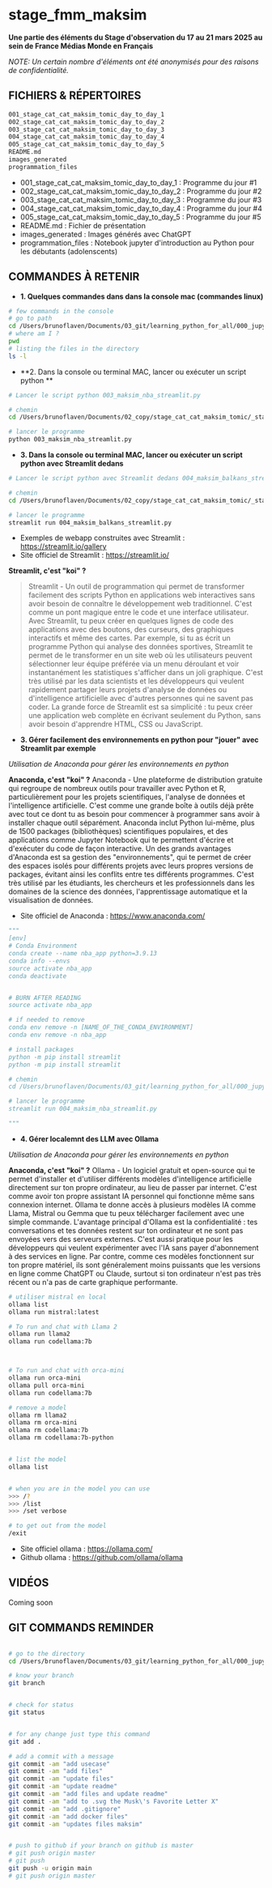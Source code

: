 # stage_fmm_maksim


**Une partie des éléments du Stage d'observation du 17 au 21 mars 2025 au sein de France Médias Monde en Français**

_NOTE: Un certain nombre d'éléments ont été anonymisés pour des raisons de confidentialité._


## FICHIERS & RÉPERTOIRES
```bash
001_stage_cat_cat_maksim_tomic_day_to_day_1
002_stage_cat_cat_maksim_tomic_day_to_day_2
003_stage_cat_cat_maksim_tomic_day_to_day_3
004_stage_cat_cat_maksim_tomic_day_to_day_4
005_stage_cat_cat_maksim_tomic_day_to_day_5
README.md
images_generated
programmation_files
```



- 001_stage_cat_cat_maksim_tomic_day_to_day_1 : Programme du jour #1
- 002_stage_cat_cat_maksim_tomic_day_to_day_2 : Programme du jour #2
- 003_stage_cat_cat_maksim_tomic_day_to_day_3 : Programme du jour #3
- 004_stage_cat_cat_maksim_tomic_day_to_day_4 : Programme du jour #4
- 005_stage_cat_cat_maksim_tomic_day_to_day_5 : Programme du jour #5
- README.md : Fichier de présentation
- images_generated : Images générés avec ChatGPT
- programmation_files : Notebook jupyter d'introduction au Python pour les débutants (adolenscents) 


## COMMANDES À RETENIR

- **1. Quelques commandes dans dans la console mac (commandes linux)**

```bash
# few commands in the console
# go to path
cd /Users/brunoflaven/Documents/03_git/learning_python_for_all/000_jupyter_notebooks/stage_fmm_maksim/
# where am I ?
pwd
# listing the files in the directory
ls -l
```

- **2. Dans la console ou terminal MAC, lancer ou exécuter un script python **
```bash
# Lancer le script python 003_maksim_nba_streamlit.py

# chemin
cd /Users/brunoflaven/Documents/02_copy/stage_cat_cat_maksim_tomic/_stage_cat_cat_maksim_tomic_day_to_day_2/

# lancer le programme
python 003_maksim_nba_streamlit.py
```

- **3. Dans la console ou terminal MAC, lancer ou exécuter un script python  avec Streamlit dedans**
```bash
# Lancer le script python avec Streamlit dedans 004_maksim_balkans_streamlit.py

# chemin
cd /Users/brunoflaven/Documents/02_copy/stage_cat_cat_maksim_tomic/_stage_cat_cat_maksim_tomic_day_to_day_5

# lancer le programme
streamlit run 004_maksim_balkans_streamlit.py
```



- Exemples de webapp construites avec Streamlit : https://streamlit.io/gallery
- Site officiel de Streamlit : https://streamlit.io/

**Streamlit, c'est "koi" ?**

> Streamlit - Un outil de programmation qui permet de transformer facilement des scripts Python en applications web interactives sans avoir besoin de connaître le développement web traditionnel. C'est comme un pont magique entre le code et une interface utilisateur. Avec Streamlit, tu peux créer en quelques lignes de code des applications avec des boutons, des curseurs, des graphiques interactifs et même des cartes. Par exemple, si tu as écrit un programme Python qui analyse des données sportives, Streamlit te permet de le transformer en un site web où les utilisateurs peuvent sélectionner leur équipe préférée via un menu déroulant et voir instantanément les statistiques s'afficher dans un joli graphique. C'est très utilisé par les data scientists et les développeurs qui veulent rapidement partager leurs projets d'analyse de données ou d'intelligence artificielle avec d'autres personnes qui ne savent pas coder. La grande force de Streamlit est sa simplicité : tu peux créer une application web complète en écrivant seulement du Python, sans avoir besoin d'apprendre HTML, CSS ou JavaScript.


- **3. Gérer facilement des environnements en python pour "jouer" avec Streamlit par exemple**

*Utilisation de Anaconda pour gérer les environnements en python*

**Anaconda, c'est "koi" ?**
Anaconda - Une plateforme de distribution gratuite qui regroupe de nombreux outils pour travailler avec Python et R, particulièrement pour les projets scientifiques, l'analyse de données et l'intelligence artificielle. C'est comme une grande boîte à outils déjà prête avec tout ce dont tu as besoin pour commencer à programmer sans avoir à installer chaque outil séparément. Anaconda inclut Python lui-même, plus de 1500 packages (bibliothèques) scientifiques populaires, et des applications comme Jupyter Notebook qui te permettent d'écrire et d'exécuter du code de façon interactive. Un des grands avantages d'Anaconda est sa gestion des "environnements", qui te permet de créer des espaces isolés pour différents projets avec leurs propres versions de packages, évitant ainsi les conflits entre tes différents programmes. C'est très utilisé par les étudiants, les chercheurs et les professionnels dans les domaines de la science des données, l'apprentissage automatique et la visualisation de données.


- Site officiel de Anaconda : https://www.anaconda.com/

```python
"""
[env]
# Conda Environment
conda create --name nba_app python=3.9.13
conda info --envs
source activate nba_app
conda deactivate


# BURN AFTER READING
source activate nba_app

# if needed to remove
conda env remove -n [NAME_OF_THE_CONDA_ENVIRONMENT]
conda env remove -n nba_app

# install packages
python -m pip install streamlit 
python -m pip install streamlit

# chemin
cd /Users/brunoflaven/Documents/03_git/learning_python_for_all/000_jupyter_notebooks/stage_fmm_maksim/002_stage_cat_cat_maksim_tomic_day_to_day_2

# lancer le programme
streamlit run 004_maksim_nba_streamlit.py

"""
```


- **4. Gérer localemnt des LLM avec Ollama**

*Utilisation de Anaconda pour gérer les environnements en python*

**Anaconda, c'est "koi" ?**
Ollama - Un logiciel gratuit et open-source qui te permet d'installer et d'utiliser différents modèles d'intelligence artificielle directement sur ton propre ordinateur, au lieu de passer par internet. C'est comme avoir ton propre assistant IA personnel qui fonctionne même sans connexion internet. Ollama te donne accès à plusieurs modèles IA comme Llama, Mistral ou Gemma que tu peux télécharger facilement avec une simple commande. L'avantage principal d'Ollama est la confidentialité : tes conversations et tes données restent sur ton ordinateur et ne sont pas envoyées vers des serveurs externes. C'est aussi pratique pour les développeurs qui veulent expérimenter avec l'IA sans payer d'abonnement à des services en ligne. Par contre, comme ces modèles fonctionnent sur ton propre matériel, ils sont généralement moins puissants que les versions en ligne comme ChatGPT ou Claude, surtout si ton ordinateur n'est pas très récent ou n'a pas de carte graphique performante.


``` bash
# utiliser mistral en local
ollama list
ollama run mistral:latest
```


```bash
# To run and chat with Llama 2
ollama run llama2
ollama run codellama:7b



# To run and chat with orca-mini
ollama run orca-mini
ollama pull orca-mini
ollama run codellama:7b

# remove a model
ollama rm llama2
ollama rm orca-mini
ollama rm codellama:7b
ollama rm codellama:7b-python


# list the model
ollama list


# when you are in the model you can use
>>> /?
>>> /list
>>> /set verbose

# to get out from the model
/exit
```



- Site officiel ollama : https://ollama.com/
- Github ollama : https://github.com/ollama/ollama


## VIDÉOS
Coming soon
<!-- 
### Vidéo #1 Stage d'observation du 20 au 22 décembre 2023 au sein de France Médias Monde (Français)

[Vidéo #1 Stage d'observation du 20 au 22 décembre 2023 au sein de France Médias Monde (Français)](https://www.youtube.com/watch?v=h1E_QOrYdHs)[![Vidéo #1 Stage d'observation du 20 au 22 décembre 2023 au sein de France Médias Monde (Français)](explications_segal_1.png)](https://www.youtube.com/watch?v=h1E_QOrYdHs)


 -->

## GIT COMMANDS REMINDER

```bash

# go to the directory
cd /Users/brunoflaven/Documents/03_git/learning_python_for_all/000_jupyter_notebooks

# know your branch
git branch


# check for status
git status


# for any change just type this command
git add .

# add a commit with a message
git commit -am "add usecase"
git commit -am "add files"
git commit -am "update files"
git commit -am "update readme"
git commit -am "add files and update readme"
git commit -am "add to .svg the Musk\'s Favorite Letter X"
git commit -am "add .gitignore"
git commit -am "add docker files"
git commit -am "updates files maksim"


# push to github if your branch on github is master
# git push origin master
# git push
git push -u origin main
# git push origin master

```